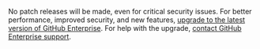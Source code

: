 No patch releases will be made, even for critical security issues. For better performance, improved security, and new features, <a href="/enterprise/admin/guides/installation/upgrading-github-enterprise/" onClick="_gaq.push(['_trackEvent', 'Help Deprecation Notice', 'Click', 'upgrade-link']);">upgrade to the latest version of GitHub Enterprise</a>.
For help with the upgrade, <a href="https://enterprise.github.com/support" onClick="_gaq.push(['_trackEvent', 'Help Deprecation Notice', 'Click', 'contact-support']);">contact GitHub Enterprise support</a>.
